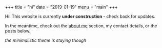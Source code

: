+++
title = "hi"
date = "2019-01-19"
menu = "main"
+++

Hi! This website is currently **under construction** - check back for updates.

In the meantime, check out the [about me](./about) section,
my contact details, or the posts below.

_the minimalistic theme is staying though_